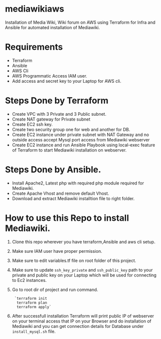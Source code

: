 # mediawikiaws
Installation of Media Wiki, Wiki forum on AWS using Terraform for Infra and Ansible for automated installation of Mediawiki.

# Requirements

- Terraform 
- Ansible
- AWS Cli
- AWS Programmatic Access IAM user. 
- Add access and secret key to your Laptop for AWS cli. 

# Steps Done by Terraform 

- Create VPC with 3 Private and 3 Public subnet.
- Create NAT gateway for Private subnet
- Create EC2 ssh key. 
- Create two security group one for web and another for DB.
- Create EC2 instance under private subnet with NAT Gateway and no outside access accept Mysql port access from Mediawiki webserver
- Create EC2 instance and run Ansible Playbook using local-exec feature of Terraform to start Mediawiki installation on webserver. 

# Steps Done by Ansible. 
- Install Apache2, Latest php with required php module required for Mediawiki. 
- Create Apache Vhost and remove default Vhost. 
- Download and extract Mediawiki installtion file to right folder.

# How to use this Repo to install Mediawiki. 

1. Clone this repo wherever you have terraform,Ansible and aws cli setup. 
2. Make sure IAM user have proper permission.
3. Make sure to edit variables.tf file on root folder of this project. 
4. Make sure to update `ssh_key_private` and `ssh_public_key` path to your private and public key on your Laptop which will be used for connecting to  Ec2 instances. 
5. Go to root dir of project and run command. 

        `terraform init
         terraform plan
         terraform apply`
         
6. After successfull installation Terraform will print public IP of webserver on your terminal access that IP on your Browser and do installation of Mediawiki and you can get connection details for Database under `install_mysql.sh` file. 


